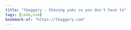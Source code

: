 ```yaml
---
title: "tbaggery - Shaving yaks so you don't have to"
tags: [code,vim]
bookmark-of: "https://tbaggery.com"
---
```

